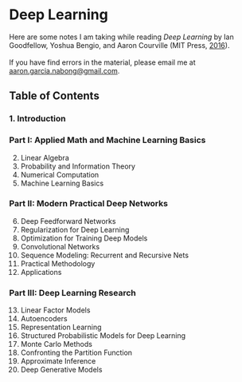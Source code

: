 # Deep Learning
Here are some notes I am taking while reading *Deep Learning* by Ian Goodfellow, Yoshua Bengio, and Aaron Courville (MIT Press, [2016](https://www.deeplearningbook.org/)). <br> <br>
If you have find errors in the material, please email me at aaron.garcia.nabong@gmail.com.

## Table of Contents

### 1. Introduction

### Part I: Applied Math and Machine Learning Basics
2. Linear Algebra
3. Probability and Information Theory
4. Numerical Computation
5. Machine Learning Basics

### Part II: Modern Practical Deep Networks
6. Deep Feedforward Networks
7. Regularization for Deep Learning
8. Optimization for Training Deep Models
9. Convolutional Networks
10. Sequence Modeling: Recurrent and Recursive Nets
11. Practical Methodology
12. Applications

### Part III: Deep Learning Research
13. Linear Factor Models
14. Autoencoders
15. Representation Learning
16. Structured Probabilistic Models for Deep Learning
17. Monte Carlo Methods
18. Confronting the Partition Function
19. Approximate Inference
20. Deep Generative Models
